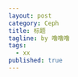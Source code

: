 ```yaml
---
layout: post
category: Ceph
title: 标题
tagline: by 噜噜噜
tags: 
  - xx
published: true
---
```




<!--more-->